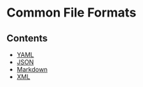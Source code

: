 # Common File Formats

## Contents

- [YAML](/Handbook/Development/Development%20Environment%20and%20Tools/Common%20File%20Formats/YAML)
- [JSON](/Handbook/Development/Development%20Environment%20and%20Tools/Common%20File%20Formats/JSON)
- [Markdown](/Handbook/Development/Development%20Environment%20and%20Tools/Common%20File%20Formats/Markdown)
- [XML](/Handbook/Development/Development%20Environment%20and%20Tools/Common%20File%20Formats/XML)
